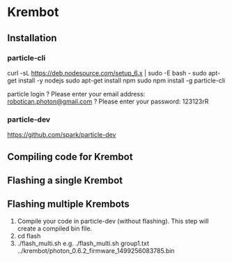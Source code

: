 # Krembot

## Installation

### particle-cli
curl -sL https://deb.nodesource.com/setup_6.x | sudo -E bash -
sudo apt-get install -y nodejs
sudo apt-get install npm
sudo npm install -g particle-cli

particle login
? Please enter your email address: robotican.photon@gmail.com
? Please enter your password: 123123rR

### particle-dev
https://github.com/spark/particle-dev

## Compiling code for Krembot

## Flashing a single Krembot

## Flashing multiple Krembots
1. Compile your code in particle-dev (without flashing). This step will create a compiled bin file.
2. cd flash
3. ./flash_multi.sh <group file path> <bin file path>
e.g.
./flash_multi.sh group1.txt ../krembot/photon_0.6.2_firmware_1499256083785.bin

